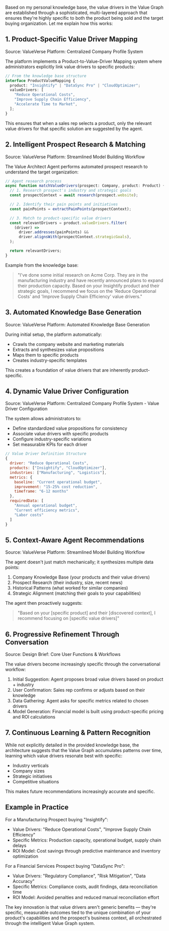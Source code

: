 Based on my personal knowledge base, the value drivers in the Value Graph are established through a sophisticated, multi-layered approach that ensures they're highly specific to both the product being sold and the target buying organization. Let me explain how this works:

## 1. Product-Specific Value Driver Mapping

Source: ValueVerse Platform: Centralized Company Profile System

The platform implements a Product-to-Value-Driver Mapping system where administrators explicitly link value drivers to specific products:

```typescript
// From the knowledge base structure
interface ProductValueMapping {
  product: "Insightify" | "DataSync Pro" | "CloudOptimizer";
  valueDrivers: [
    "Reduce Operational Costs",
    "Improve Supply Chain Efficiency",
    "Accelerate Time to Market",
  ];
}
```

This ensures that when a sales rep selects a product, only the relevant value drivers for that specific solution are suggested by the agent.

## 2. Intelligent Prospect Research & Matching

Source: ValueVerse Platform: Streamlined Model Building Workflow

The Value Architect Agent performs automated prospect research to understand the target organization:

```typescript
// Agent research process
async function matchValueDrivers(prospect: Company, product: Product) {
  // 1. Research prospect's industry and strategic goals
  const prospectContext = await research(prospect.website);

  // 2. Identify their pain points and initiatives
  const painPoints = extractPainPoints(prospectContext);

  // 3. Match to product-specific value drivers
  const relevantDrivers = product.valueDrivers.filter(
    (driver) =>
      driver.addresses(painPoints) &&
      driver.alignsWith(prospectContext.strategicGoals),
  );

  return relevantDrivers;
}
```

Example from the knowledge base:

> "I've done some initial research on Acme Corp. They are in the manufacturing industry and have recently announced plans to expand their production capacity. Based on your Insightify product and their strategic goals, I recommend we focus on the 'Reduce Operational Costs' and 'Improve Supply Chain Efficiency' value drivers."

## 3. Automated Knowledge Base Generation

Source: ValueVerse Platform: Automated Knowledge Base Generation

During initial setup, the platform automatically:

- Crawls the company website and marketing materials
- Extracts and synthesizes value propositions
- Maps them to specific products
- Creates industry-specific templates

This creates a foundation of value drivers that are inherently product-specific.

## 4. Dynamic Value Driver Configuration

Source: ValueVerse Platform: Centralized Company Profile System - Value Driver Configuration

The system allows administrators to:

- Define standardized value propositions for consistency
- Associate value drivers with specific products
- Configure industry-specific variations
- Set measurable KPIs for each driver

```javascript
// Value Driver Definition Structure
{
  driver: "Reduce Operational Costs",
  products: ["Insightify", "CloudOptimizer"],
  industries: ["Manufacturing", "Logistics"],
  metrics: {
    baseline: "Current operational budget",
    improvement: "15-25% cost reduction",
    timeframe: "6-12 months"
  },
  requiredData: [
    "Annual operational budget",
    "Current efficiency metrics",
    "Labor costs"
  ]
}
```

## 5. Context-Aware Agent Recommendations

Source: ValueVerse Platform: Streamlined Model Building Workflow

The agent doesn't just match mechanically; it synthesizes multiple data points:

1. Company Knowledge Base (your products and their value drivers)
2. Prospect Research (their industry, size, recent news)
3. Historical Patterns (what worked for similar companies)
4. Strategic Alignment (matching their goals to your capabilities)

The agent then proactively suggests:

> "Based on your [specific product] and their [discovered context], I recommend focusing on [specific value drivers]"

## 6. Progressive Refinement Through Conversation

Source: Design Brief: Core User Functions & Workflows

The value drivers become increasingly specific through the conversational workflow:

1. Initial Suggestion: Agent proposes broad value drivers based on product + industry
2. User Confirmation: Sales rep confirms or adjusts based on their knowledge
3. Data Gathering: Agent asks for specific metrics related to chosen drivers
4. Model Generation: Financial model is built using product-specific pricing and ROI calculations

## 7. Continuous Learning & Pattern Recognition

While not explicitly detailed in the provided knowledge base, the architecture suggests that the Value Graph accumulates patterns over time, learning which value drivers resonate best with specific:

- Industry verticals
- Company sizes
- Strategic initiatives
- Competitive situations

This makes future recommendations increasingly accurate and specific.

## Example in Practice

For a Manufacturing Prospect buying "Insightify":

- Value Drivers: "Reduce Operational Costs", "Improve Supply Chain Efficiency"
- Specific Metrics: Production capacity, operational budget, supply chain delays
- ROI Model: Cost savings through predictive maintenance and inventory optimization

For a Financial Services Prospect buying "DataSync Pro":

- Value Drivers: "Regulatory Compliance", "Risk Mitigation", "Data Accuracy"
- Specific Metrics: Compliance costs, audit findings, data reconciliation time
- ROI Model: Avoided penalties and reduced manual reconciliation effort

The key innovation is that value drivers aren't generic benefits — they're specific, measurable outcomes tied to the unique combination of your product's capabilities and the prospect's business context, all orchestrated through the intelligent Value Graph system.
